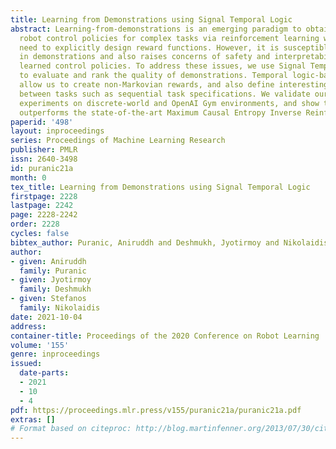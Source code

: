 ```yaml
---
title: Learning from Demonstrations using Signal Temporal Logic
abstract: Learning-from-demonstrations is an emerging paradigm to obtain effective
  robot control policies for complex tasks via reinforcement learning without the
  need to explicitly design reward functions. However, it is susceptible to imperfections
  in demonstrations and also raises concerns of safety and interpretability in the
  learned control policies. To address these issues, we use Signal Temporal Logic
  to evaluate and rank the quality of demonstrations. Temporal logic-based specifications
  allow us to create non-Markovian rewards, and also define interesting causal dependencies
  between tasks such as sequential task specifications. We validate our approach through
  experiments on discrete-world and OpenAI Gym environments, and show that our approach
  outperforms the state-of-the-art Maximum Causal Entropy Inverse Reinforcement Learning.
paperid: '498'
layout: inproceedings
series: Proceedings of Machine Learning Research
publisher: PMLR
issn: 2640-3498
id: puranic21a
month: 0
tex_title: Learning from Demonstrations using Signal Temporal Logic
firstpage: 2228
lastpage: 2242
page: 2228-2242
order: 2228
cycles: false
bibtex_author: Puranic, Aniruddh and Deshmukh, Jyotirmoy and Nikolaidis, Stefanos
author:
- given: Aniruddh
  family: Puranic
- given: Jyotirmoy
  family: Deshmukh
- given: Stefanos
  family: Nikolaidis
date: 2021-10-04
address:
container-title: Proceedings of the 2020 Conference on Robot Learning
volume: '155'
genre: inproceedings
issued:
  date-parts:
  - 2021
  - 10
  - 4
pdf: https://proceedings.mlr.press/v155/puranic21a/puranic21a.pdf
extras: []
# Format based on citeproc: http://blog.martinfenner.org/2013/07/30/citeproc-yaml-for-bibliographies/
---
```

